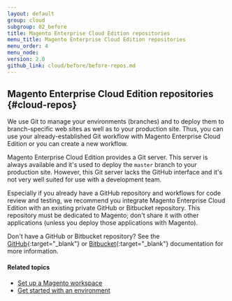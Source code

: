 ```yaml
---
layout: default
group: cloud
subgroup: 02_before
title: Magento Enterprise Cloud Edition repositories
menu_title: Magento Enterprise Cloud Edition repositories
menu_order: 4
menu_node: 
version: 2.0
github_link: cloud/before/before-repos.md
---
```


## Magento Enterprise Cloud Edition repositories {#cloud-repos}
We use Git to manage your environments (branches) and to deploy them to branch-specific web sites as well as to your production site. Thus, you can use your already-established Git workflow with Magento Enterprise Cloud Edition or you can create a new workflow.

Magento Enterprise Cloud Edition provides a Git server. This server is always available and it's used to deploy the `master` branch to your production site. However, this Git server lacks the GitHub interface and it's not very well suited for use with a development team.

Especially if you already have a GitHub repository and workflows for code review and testing, we recommend you integrate Magento Enterprise Cloud Edition with an existing private GitHub or Bitbucket repository. This repository must be dedicated to Magento; don't share it with other applications (unless you deploy those applications with Magento).

Don't have a GitHub or Bitbucket repository? See the [GitHub](https://help.github.com/articles/create-a-repo){:target="_blank"} or [Bitbucket](https://confluence.atlassian.com/bitbucket/create-a-git-repository-759857290.html){:target="_blank"} documentation for more information.

#### Related topics
*	[Set up a Magento workspace]({{page.baseurl}}cloud/before/before-workspace.html)
*	[Get started with an environment]({{page.baseurl}}cloud/env/environments-start.html)

